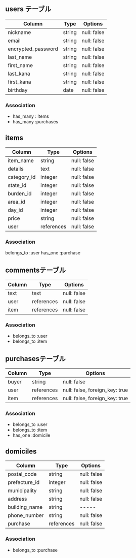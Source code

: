 ## users テーブル

| Column | Type | Options |
| ---------- | -------- | -------- |
| nickname | string | null: false |
| email | string | null: false | unique: true |
| encrypted_password | string | null: false |
| last_name | string | null: false |
| first_name | string | null: false|
| last_kana | string | null: false |
| first_kana | string | null: false |
| birthday | date | null: false |

### Association

- has_many : items
- has_many :purchases


## items
| Column | Type | Options |
| ---------- | -------- | -------- |
| item_name| string | null: false |
| details | text | null: false |
| category_id | integer | null: false |
| state_id | integer | null: false |
| burden_id | integer | null: false |
| area_id | integer | null: false |
| day_id | integer | null: false |
| price | string | null: false |
| user | references | null: false |


### Association
belongs_to :user
has_one :purchase

## commentsテーブル

|  Column | Type | Options |
| ------------ | ------- | ---------- |
| text      | text | null: false |
| user | references | null: false |
| item | references | null: false |

### Association

- belongs_to :user
- belongs_to :item


## purchasesテーブル

|  Column | Type | Options |
| ------------ | ------- | ---------- |
| buyer | string | null: false |
| user | references | null: false, foreign_key: true |
| item | references | null: false, foreign_key: true |

### Association

- belongs_to :user
- belongs_to :item
- has_one :domicile

## domiciles
|  Column | Type | Options |
| ------------ | ------- |---------|
| postal_code | string | null: false |
| prefecture_id | integer | null: false |
| municipality | string | null: false |
| address | string | null: false |
|  building_name | string | ----- |
| phone_number | string | null: false |
|  purchase | references | null: false |

### Association
- belongs_to :purchase

